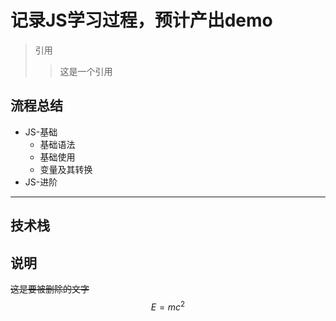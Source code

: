 # 记录JS学习过程，预计产出demo
>引用
>>这是一个引用
## 流程总结
* JS-基础
    * 基础语法
    * 基础使用
    * 变量及其转换
* JS-进阶
***
## 技术栈
## 说明
~~这是要被删除的文字~~
$$E=mc^2$$

